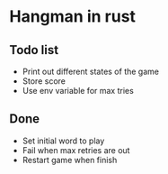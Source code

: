 # Hangman in rust

## Todo list
- Print out different states of the game
- Store score
- Use env variable for max tries

## Done
- Set initial word to play
- Fail when max retries are out
- Restart game when finish
